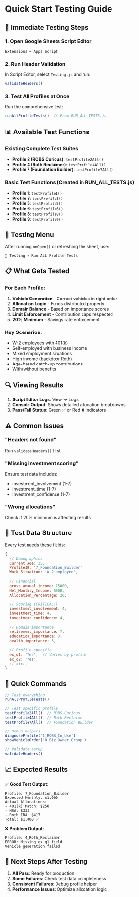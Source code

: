 # Quick Start Testing Guide

## 🚀 Immediate Testing Steps

### 1. Open Google Sheets Script Editor
```
Extensions → Apps Script
```

### 2. Run Header Validation
In Script Editor, select `Testing.js` and run:
```javascript
validateHeaders()
```

### 3. Test All Profiles at Once
Run the comprehensive test:
```javascript
runAllProfileTests()  // From RUN_ALL_TESTS.js
```

## 📊 Available Test Functions

### Existing Complete Test Suites
- **Profile 2 (ROBS Curious)**: `testProfile2All()`
- **Profile 4 (Roth Reclaimer)**: `testProfile4All()`
- **Profile 7 (Foundation Builder)**: `testProfile7All()`

### Basic Test Functions (Created in RUN_ALL_TESTS.js)
- **Profile 1**: `testProfile1()`
- **Profile 3**: `testProfile3()`
- **Profile 5**: `testProfile5()`
- **Profile 6**: `testProfile6()`
- **Profile 8**: `testProfile8()`
- **Profile 9**: `testProfile9()`

## 🧪 Testing Menu

After running `onOpen()` or refreshing the sheet, use:
```
🧪 Testing → Run ALL Profile Tests
```

## 📋 What Gets Tested

### For Each Profile:
1. **Vehicle Generation** - Correct vehicles in right order
2. **Allocation Logic** - Funds distributed properly
3. **Domain Balance** - Based on importance scores
4. **Limit Enforcement** - Contribution caps respected
5. **20% Minimum** - Savings rate enforcement

### Key Scenarios:
- W-2 employees with 401(k)
- Self-employed with business income
- Mixed employment situations
- High income (backdoor Roth)
- Age-based catch-up contributions
- With/without benefits

## 🔍 Viewing Results

1. **Script Editor Logs**: View → Logs
2. **Console Output**: Shows detailed allocation breakdowns
3. **Pass/Fail Status**: Green ✅ or Red ❌ indicators

## ⚠️ Common Issues

### "Headers not found"
Run `validateHeaders()` first

### "Missing investment scoring"
Ensure test data includes:
- investment_involvement (1-7)
- investment_time (1-7)
- investment_confidence (1-7)

### "Wrong allocations"
Check if 20% minimum is affecting results

## 📝 Test Data Structure

Every test needs these fields:
```javascript
{
  // Demographics
  Current_Age: 35,
  ProfileID: '7_Foundation_Builder',
  Work_Situation: 'W-2 employee',
  
  // Financial
  gross_annual_income: 75000,
  Net_Monthly_Income: 5000,
  Allocation_Percentage: 20,
  
  // Scoring (CRITICAL!)
  investment_involvement: 4,
  investment_time: 4,
  investment_confidence: 4,
  
  // Domain importance
  retirement_importance: 7,
  education_importance: 3,
  health_importance: 5,
  
  // Profile-specific
  ex_q1: 'Yes',  // Varies by profile
  ex_q2: 'Yes',
  // etc...
}
```

## 🎯 Quick Commands

```javascript
// Test everything
runAllProfileTests()

// Test specific profile
testProfile2All()  // ROBS Curious
testProfile4All()  // Roth Reclaimer
testProfile7All()  // Foundation Builder

// Debug helpers
diagnoseProfile('1_ROBS_In_Use')
showVehicleOrder('8_Biz_Owner_Group')

// Validate setup
validateHeaders()
```

## 📈 Expected Results

✅ **Good Test Output**:
```
Profile: 7_Foundation_Builder
Expected Monthly: $1,000
Actual Allocations:
- 401(k) Match: $250
- HSA: $333
- Roth IRA: $417
Total: $1,000 ✅
```

❌ **Problem Output**:
```
Profile: 4_Roth_Reclaimer
ERROR: Missing ex_q1 field
Vehicle generation failed
```

## 🚦 Next Steps After Testing

1. **All Pass**: Ready for production
2. **Some Failures**: Check test data completeness
3. **Consistent Failures**: Debug profile helper
4. **Performance Issues**: Optimize allocation logic